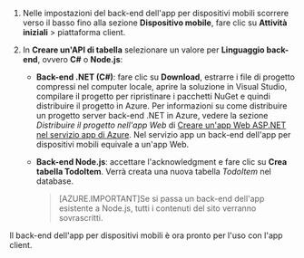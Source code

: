 
1. Nelle impostazioni del back-end dell'app per dispositivi mobili scorrere verso il basso fino alla sezione **Dispositivo mobile**, fare clic su **Attività iniziali** > piattaforma client. 

2. In **Creare un'API di tabella** selezionare un valore per **Linguaggio back-end**, ovvero **C#** o **Node.js**:

	+ **Back-end .NET (C#)**: fare clic su **Download**, estrarre i file di progetto compressi nel computer locale, aprire la soluzione in Visual Studio, compilare il progetto per ripristinare i pacchetti NuGet e quindi distribuire il progetto in Azure. Per informazioni su come distribuire un progetto server back-end .NET in Azure, vedere la sezione *Distribuire il progetto nell'app Web* di [Creare un'app Web ASP.NET nel servizio app di Azure](../articles/app-service-web/web-sites-dotnet-get-started.md#deploy-the-project-to-the-web-app). Nel servizio app un back-end dell'app per dispositivi mobili equivale a un'app Web.
	 
	+ **Back-end Node.js**: accettare l'acknowledgment e fare clic su **Crea tabella TodoItem**. Verrà creata una nuova tabella *TodoItem* nel database.
	 
		>[AZURE.IMPORTANT]Se si passa un back-end dell'app esistente a Node.js, tutti i contenuti del sito verranno sovrascritti.

Il back-end dell'app per dispositivi mobili è ora pronto per l'uso con l'app client.

<!---HONumber=Nov15_HO4-->